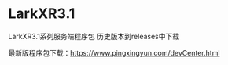 # LarkXR3.1

LarkXR3.1系列服务端程序包
历史版本到releases中下载

最新版程序包下载：https://www.pingxingyun.com/devCenter.html